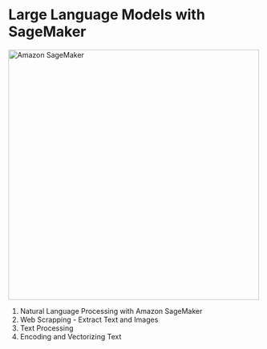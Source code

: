 # Large Language Models with SageMaker

<img src="https://github.com/CatelloTheDataProjectManager/NLP-with-SageMaker/blob/main/Amazon%20SageMaker.jpg" alt="Amazon SageMaker" width="500"/>
 
1. Natural Language Processing with Amazon SageMaker
2. Web Scrapping - Extract Text and Images
3. Text Processing
4. Encoding and Vectorizing Text
